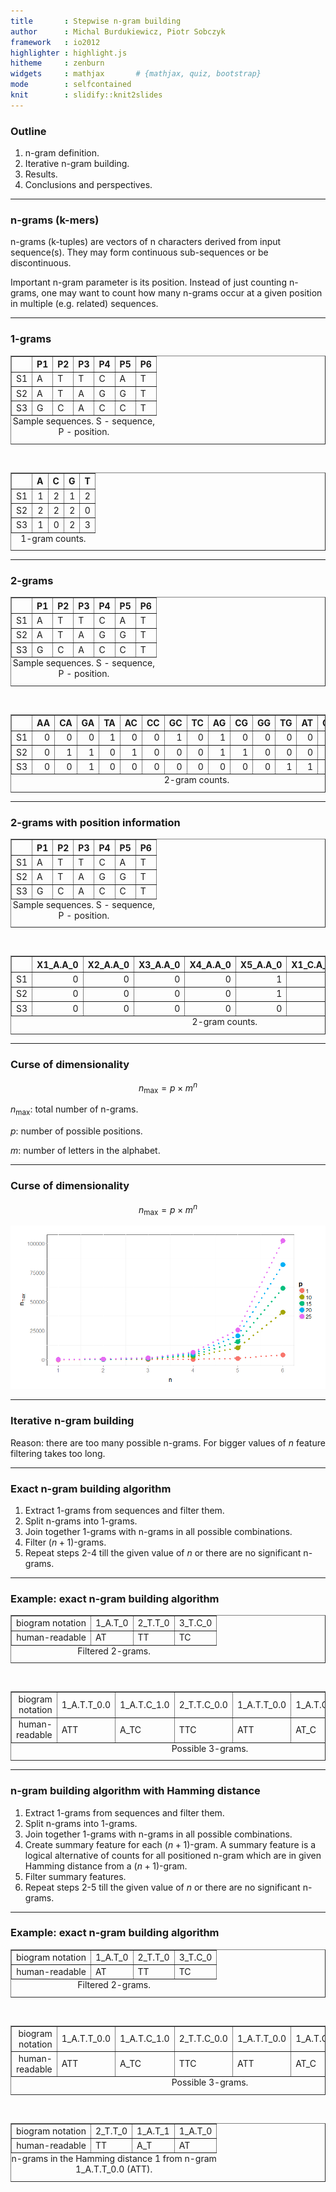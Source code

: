 ```yaml
---
title       : Stepwise n-gram building
author      : Michal Burdukiewicz, Piotr Sobczyk
framework   : io2012 
highlighter : highlight.js
hitheme     : zenburn 
widgets     : mathjax       # {mathjax, quiz, bootstrap}
mode        : selfcontained
knit        : slidify::knit2slides
---
```


### Outline

1. n-gram definition.
2. Iterative n-gram building.
3. Results.
4. Conclusions and perspectives.


--- 



### n-grams (k-mers)

n-grams (k-tuples) are vectors of n characters derived from input sequence(s). They may form continuous sub-sequences or be discontinuous.  


Important n-gram parameter is its position. Instead of just counting n-grams, one may want to count how many n-grams occur at a given position in multiple (e.g. related) sequences.


--- 



### 1-grams


<!-- html table generated in R 3.1.3 by xtable 1.7-4 package -->
<!-- Sun Apr 19 23:49:33 2015 -->
<table border=1>
<caption align="bottom"> Sample sequences.  S - sequence, P - position. </caption>
<tr> <th>  </th> <th> P1 </th> <th> P2 </th> <th> P3 </th> <th> P4 </th> <th> P5 </th> <th> P6 </th>  </tr>
  <tr> <td align="right"> S1 </td> <td> A </td> <td> T </td> <td> T </td> <td> C </td> <td> A </td> <td> T </td> </tr>
  <tr> <td align="right"> S2 </td> <td> A </td> <td> T </td> <td> A </td> <td> G </td> <td> G </td> <td> T </td> </tr>
  <tr> <td align="right"> S3 </td> <td> G </td> <td> C </td> <td> A </td> <td> C </td> <td> C </td> <td> T </td> </tr>
   </table>
  
&nbsp;
  
<!-- html table generated in R 3.1.3 by xtable 1.7-4 package -->
<!-- Sun Apr 19 22:06:41 2015 -->
<table border=1>
<caption align="bottom"> 1-gram counts. </caption>
<tr> <th>  </th> <th> A </th> <th> C </th> <th> G </th> <th> T </th>  </tr>
  <tr> <td align="right"> S1 </td> <td align="right"> 1 </td> <td align="right"> 2 </td> <td align="right"> 1 </td> <td align="right"> 2 </td> </tr>
  <tr> <td align="right"> S2 </td> <td align="right"> 2 </td> <td align="right"> 2 </td> <td align="right"> 2 </td> <td align="right"> 0 </td> </tr>
  <tr> <td align="right"> S3 </td> <td align="right"> 1 </td> <td align="right"> 0 </td> <td align="right"> 2 </td> <td align="right"> 3 </td> </tr>
   </table>

--- 

### 2-grams


<!-- html table generated in R 3.1.3 by xtable 1.7-4 package -->
<!-- Sun Apr 19 23:49:33 2015 -->
<table border=1>
<caption align="bottom"> Sample sequences.  S - sequence, P - position. </caption>
<tr> <th>  </th> <th> P1 </th> <th> P2 </th> <th> P3 </th> <th> P4 </th> <th> P5 </th> <th> P6 </th>  </tr>
  <tr> <td align="right"> S1 </td> <td> A </td> <td> T </td> <td> T </td> <td> C </td> <td> A </td> <td> T </td> </tr>
  <tr> <td align="right"> S2 </td> <td> A </td> <td> T </td> <td> A </td> <td> G </td> <td> G </td> <td> T </td> </tr>
  <tr> <td align="right"> S3 </td> <td> G </td> <td> C </td> <td> A </td> <td> C </td> <td> C </td> <td> T </td> </tr>
   </table>
  
&nbsp;
  
<!-- html table generated in R 3.1.3 by xtable 1.7-4 package -->
<!-- Sun Apr 19 22:10:08 2015 -->
<table border=1>
<caption align="bottom"> 2-gram counts. </caption>
<tr> <th>  </th> <th> AA </th> <th> CA </th> <th> GA </th> <th> TA </th> <th> AC </th> <th> CC </th> <th> GC </th> <th> TC </th> <th> AG </th> <th> CG </th> <th> GG </th> <th> TG </th> <th> AT </th> <th> CT </th> <th> GT </th> <th> TT </th>  </tr>
  <tr> <td align="right"> S1 </td> <td align="right"> 0 </td> <td align="right"> 0 </td> <td align="right"> 0 </td> <td align="right"> 1 </td> <td align="right"> 0 </td> <td align="right"> 0 </td> <td align="right"> 1 </td> <td align="right"> 0 </td> <td align="right"> 1 </td> <td align="right"> 0 </td> <td align="right"> 0 </td> <td align="right"> 0 </td> <td align="right"> 0 </td> <td align="right"> 1 </td> <td align="right"> 0 </td> <td align="right"> 1 </td> </tr>
  <tr> <td align="right"> S2 </td> <td align="right"> 0 </td> <td align="right"> 1 </td> <td align="right"> 1 </td> <td align="right"> 0 </td> <td align="right"> 1 </td> <td align="right"> 0 </td> <td align="right"> 0 </td> <td align="right"> 0 </td> <td align="right"> 1 </td> <td align="right"> 1 </td> <td align="right"> 0 </td> <td align="right"> 0 </td> <td align="right"> 0 </td> <td align="right"> 0 </td> <td align="right"> 0 </td> <td align="right"> 0 </td> </tr>
  <tr> <td align="right"> S3 </td> <td align="right"> 0 </td> <td align="right"> 0 </td> <td align="right"> 1 </td> <td align="right"> 0 </td> <td align="right"> 0 </td> <td align="right"> 0 </td> <td align="right"> 0 </td> <td align="right"> 0 </td> <td align="right"> 0 </td> <td align="right"> 0 </td> <td align="right"> 0 </td> <td align="right"> 1 </td> <td align="right"> 1 </td> <td align="right"> 0 </td> <td align="right"> 1 </td> <td align="right"> 1 </td> </tr>
   </table>

--- 


### 2-grams with position information


<!-- html table generated in R 3.1.3 by xtable 1.7-4 package -->
<!-- Sun Apr 19 23:49:33 2015 -->
<table border=1>
<caption align="bottom"> Sample sequences.  S - sequence, P - position. </caption>
<tr> <th>  </th> <th> P1 </th> <th> P2 </th> <th> P3 </th> <th> P4 </th> <th> P5 </th> <th> P6 </th>  </tr>
  <tr> <td align="right"> S1 </td> <td> A </td> <td> T </td> <td> T </td> <td> C </td> <td> A </td> <td> T </td> </tr>
  <tr> <td align="right"> S2 </td> <td> A </td> <td> T </td> <td> A </td> <td> G </td> <td> G </td> <td> T </td> </tr>
  <tr> <td align="right"> S3 </td> <td> G </td> <td> C </td> <td> A </td> <td> C </td> <td> C </td> <td> T </td> </tr>
   </table>
  
&nbsp;
  
<!-- html table generated in R 3.1.3 by xtable 1.7-4 package -->
<!-- Sun Apr 19 22:27:57 2015 -->
<table border=1>
<caption align="bottom"> 2-gram counts. </caption>
<tr> <th>  </th> <th> X1_A.A_0 </th> <th> X2_A.A_0 </th> <th> X3_A.A_0 </th> <th> X4_A.A_0 </th> <th> X5_A.A_0 </th> <th> X1_C.A_0 </th> <th> X2_C.A_0 </th> <th> X3_C.A_0 </th>  </tr>
  <tr> <td align="right"> S1 </td> <td align="right"> 0 </td> <td align="right"> 0 </td> <td align="right"> 0 </td> <td align="right"> 0 </td> <td align="right"> 1 </td> <td align="right"> 0 </td> <td align="right"> 0 </td> <td align="right"> 0 </td> </tr>
  <tr> <td align="right"> S2 </td> <td align="right"> 0 </td> <td align="right"> 0 </td> <td align="right"> 0 </td> <td align="right"> 0 </td> <td align="right"> 1 </td> <td align="right"> 0 </td> <td align="right"> 0 </td> <td align="right"> 0 </td> </tr>
  <tr> <td align="right"> S3 </td> <td align="right"> 0 </td> <td align="right"> 0 </td> <td align="right"> 0 </td> <td align="right"> 0 </td> <td align="right"> 0 </td> <td align="right"> 0 </td> <td align="right"> 1 </td> <td align="right"> 0 </td> </tr>
   </table>


--- 

### Curse of dimensionality

$$n_{\text{max}} = p \times m^n$$

$n_{\text{max}}$: total number of n-grams.

$p$: number of possible positions.

$m$: number of letters in the alphabet.

--- 

### Curse of dimensionality

$$n_{\text{max}} = p \times m^n$$

![plot of chunk unnamed-chunk-7](assets/fig/unnamed-chunk-7-1.png) 


---

### Iterative n-gram building

Reason: there are too many possible n-grams. For bigger values of $n$ feature filtering takes too long.


---

### Exact n-gram building algorithm 

1. Extract 1-grams from sequences and filter them.
2. Split n-grams into 1-grams.
3. Join together 1-grams with n-grams in all possible combinations.
4. Filter ($n+1$)-grams.
5. Repeat steps 2-4 till the given value of $n$ or there are no significant n-grams.

---

### Example: exact n-gram building algorithm 

  
<!-- html table generated in R 3.1.3 by xtable 1.7-4 package -->
<!-- Mon Apr 20 00:12:14 2015 -->
<table border=1>
<caption align="bottom"> Filtered 2-grams. </caption>
  <tr> <td align="right"> biogram notation </td> <td> 1_A.T_0 </td> <td> 2_T.T_0 </td> <td> 3_T.C_0 </td> </tr>
  <tr> <td align="right"> human-readable </td> <td> AT </td> <td> TT </td> <td> TC </td> </tr>
   </table>

&nbsp;


<!-- html table generated in R 3.1.3 by xtable 1.7-4 package -->
<!-- Mon Apr 20 00:12:21 2015 -->
<table border=1>
<caption align="bottom"> Possible 3-grams. </caption>
  <tr> <td align="right"> biogram notation </td> <td> 1_A.T.T_0.0 </td> <td> 1_A.T.C_1.0 </td> <td> 2_T.T.C_0.0 </td> <td> 1_A.T.T_0.0 </td> <td> 1_A.T.C_0.1 </td> <td> 2_T.T.C_0.0 </td> </tr>
  <tr> <td align="right"> human-readable </td> <td> ATT </td> <td> A_TC </td> <td> TTC </td> <td> ATT </td> <td> AT_C </td> <td> TTC </td> </tr>
   </table>

---

### n-gram building algorithm with Hamming distance

1. Extract 1-grams from sequences and filter them.
2. Split n-grams into 1-grams.
3. Join together 1-grams with n-grams in all possible combinations.
4. Create summary feature for each ($n+1$)-gram. A summary feature is a logical alternative of counts for all positioned n-gram which are in given Hamming distance from a ($n+1$)-gram.
5. Filter summary features.
6. Repeat steps 2-5 till the given value of $n$ or there are no significant n-grams.


---

### Example: exact n-gram building algorithm 

  
<!-- html table generated in R 3.1.3 by xtable 1.7-4 package -->
<!-- Mon Apr 20 00:51:00 2015 -->
<table border=1>
<caption align="bottom"> Filtered 2-grams. </caption>
  <tr> <td align="right"> biogram notation </td> <td> 1_A.T_0 </td> <td> 2_T.T_0 </td> <td> 3_T.C_0 </td> </tr>
  <tr> <td align="right"> human-readable </td> <td> AT </td> <td> TT </td> <td> TC </td> </tr>
   </table>

&nbsp;


<!-- html table generated in R 3.1.3 by xtable 1.7-4 package -->
<!-- Mon Apr 20 00:51:00 2015 -->
<table border=1>
<caption align="bottom"> Possible 3-grams. </caption>
  <tr> <td align="right"> biogram notation </td> <td> 1_A.T.T_0.0 </td> <td> 1_A.T.C_1.0 </td> <td> 2_T.T.C_0.0 </td> <td> 1_A.T.T_0.0 </td> <td> 1_A.T.C_0.1 </td> <td> 2_T.T.C_0.0 </td> </tr>
  <tr> <td align="right"> human-readable </td> <td> ATT </td> <td> A_TC </td> <td> TTC </td> <td> ATT </td> <td> AT_C </td> <td> TTC </td> </tr>
   </table>


&nbsp;


<!-- html table generated in R 3.1.3 by xtable 1.7-4 package -->
<!-- Mon Apr 20 00:55:42 2015 -->
<table border=1>
<caption align="bottom"> n-grams in the Hamming distance 1 from n-gram 1_A.T.T_0.0 (ATT). </caption>
  <tr> <td align="right"> biogram notation </td> <td> 2_T.T_0 </td> <td> 1_A.T_1 </td> <td> 1_A.T_0 </td> </tr>
  <tr> <td align="right"> human-readable </td> <td> TT </td> <td> A_T </td> <td> AT </td> </tr>
   </table>

